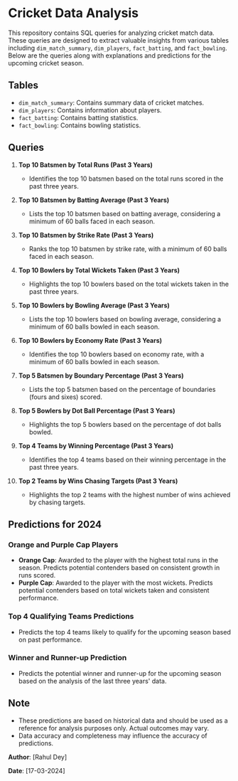 # Cricket Data Analysis

This repository contains SQL queries for analyzing cricket match data. These queries are designed to extract valuable insights from various tables including `dim_match_summary`, `dim_players`, `fact_batting`, and `fact_bowling`. Below are the queries along with explanations and predictions for the upcoming cricket season.

## Tables

- `dim_match_summary`: Contains summary data of cricket matches.
- `dim_players`: Contains information about players.
- `fact_batting`: Contains batting statistics.
- `fact_bowling`: Contains bowling statistics.

## Queries

1. **Top 10 Batsmen by Total Runs (Past 3 Years)**
    - Identifies the top 10 batsmen based on the total runs scored in the past three years.

2. **Top 10 Batsmen by Batting Average (Past 3 Years)**
    - Lists the top 10 batsmen based on batting average, considering a minimum of 60 balls faced in each season.

3. **Top 10 Batsmen by Strike Rate (Past 3 Years)**
    - Ranks the top 10 batsmen by strike rate, with a minimum of 60 balls faced in each season.

4. **Top 10 Bowlers by Total Wickets Taken (Past 3 Years)**
    - Highlights the top 10 bowlers based on the total wickets taken in the past three years.

5. **Top 10 Bowlers by Bowling Average (Past 3 Years)**
    - Lists the top 10 bowlers based on bowling average, considering a minimum of 60 balls bowled in each season.

6. **Top 10 Bowlers by Economy Rate (Past 3 Years)**
    - Identifies the top 10 bowlers based on economy rate, with a minimum of 60 balls bowled in each season.

7. **Top 5 Batsmen by Boundary Percentage (Past 3 Years)**
    - Lists the top 5 batsmen based on the percentage of boundaries (fours and sixes) scored.

8. **Top 5 Bowlers by Dot Ball Percentage (Past 3 Years)**
    - Highlights the top 5 bowlers based on the percentage of dot balls bowled.

9. **Top 4 Teams by Winning Percentage (Past 3 Years)**
    - Identifies the top 4 teams based on their winning percentage in the past three years.

10. **Top 2 Teams by Wins Chasing Targets (Past 3 Years)**
    - Highlights the top 2 teams with the highest number of wins achieved by chasing targets.

## Predictions for 2024

### Orange and Purple Cap Players
- **Orange Cap**: Awarded to the player with the highest total runs in the season. Predicts potential contenders based on consistent growth in runs scored.
- **Purple Cap**: Awarded to the player with the most wickets. Predicts potential contenders based on total wickets taken and consistent performance.

### Top 4 Qualifying Teams Predictions
- Predicts the top 4 teams likely to qualify for the upcoming season based on past performance.

### Winner and Runner-up Prediction
- Predicts the potential winner and runner-up for the upcoming season based on the analysis of the last three years' data.

## Note
- These predictions are based on historical data and should be used as a reference for analysis purposes only. Actual outcomes may vary.
- Data accuracy and completeness may influence the accuracy of predictions.

**Author**: [Rahul Dey]

**Date**: [17-03-2024]
